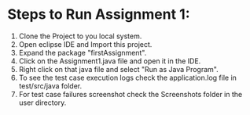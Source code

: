 # Steps to Run Assignment 1:
1. Clone the Project to you local system.
2. Open eclipse IDE and Import this project.
3. Expand the package "firstAssignment".
4. Click on the Assignment1.java file and open it in the IDE.
5. Right click on that java file and select "Run as Java Program".
6. To see the test case execution logs check the application.log file in test/src/java folder.
7. For test case failures screenshot check the Screenshots folder in the user directory.
